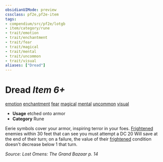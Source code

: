 ```yaml
---
obsidianUIMode: preview
cssclass: pf2e,pf2e-item
tags:
- compendium/src/pf2e/lotgb
- item/category/rune
- trait/emotion
- trait/enchantment
- trait/fear
- trait/magical
- trait/mental
- trait/uncommon
- trait/visual
aliases: ["Dread"]
---
```

# Dread *Item 6+*  
[emotion](rules/traits/emotion.md)  [enchantment](rules/traits/enchantment.md)  [fear](rules/traits/fear.md)  [magical](rules/traits/magical.md)  [mental](rules/traits/mental.md)  [uncommon](rules/traits/uncommon.md)  [visual](rules/traits/visual.md)  

- **Usage** etched onto armor
- **Category** Rune

Eerie symbols cover your armor, inspiring terror in your foes. [Frightened](rules/conditions.md#Frightened) enemies within 30 feet that can see you must attempt a DC 20 Will save at the end of their turn; on a failure, the value of their [frightened](rules/conditions.md#Frightened) condition doesn't decrease below 1 that turn.

*Source: Lost Omens: The Grand Bazaar p. 14*
